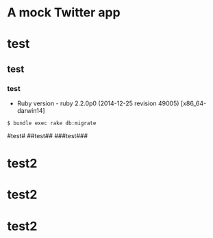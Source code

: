 # A mock Twitter app


# test #
## test ##
### test ###

* Ruby version - ruby 2.2.0p0 (2014-12-25 revision 49005) [x86_64-darwin14]


```
$ bundle exec rake db:migrate
```



#test#
##test##
###test###


test2
=====
test2
==========
test2
====================

